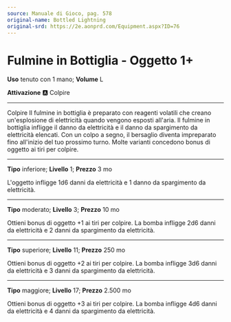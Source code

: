```yaml
---
source: Manuale di Gioco, pag. 578
original-name: Bottled Lightning
original-srd: https://2e.aonprd.com/Equipment.aspx?ID=76
---
```


# Fulmine in Bottiglia - Oggetto 1+

**Uso** tenuto con 1 mano; **Volume** L

**Attivazione** :a: Colpire

---

Colpire Il fulmine in bottiglia è preparato con reagenti volatili che creano
un'esplosione di elettricità quando vengono esposti all'aria. Il fulmine in
bottiglia infligge il danno da elettricità e il danno da spargimento da
elettricità elencati. Con un colpo a segno, il bersaglio diventa impreparato
fino all'inizio del tuo prossimo turno. Molte varianti concedono bonus di
oggetto ai tiri per colpire.

---

**Tipo** inferiore; **Livello** 1; **Prezzo** 3 mo

L'oggetto infligge 1d6 danni da elettricità e 1 danno da spargimento da
elettricità.

---

**Tipo** moderato; **Livello** 3; **Prezzo** 10 mo

Ottieni bonus di oggetto +1 ai tiri per colpire. La bomba infligge 2d6 danni da
elettricità e 2 danni da spargimento da elettricità.

---

**Tipo** superiore; **Livello** 11; **Prezzo** 250 mo

Ottieni bonus di oggetto +2 ai tiri per colpire. La bomba infligge 3d6 danni da
elettricità e 3 danni da spargimento da elettricità.

---

**Tipo** maggiore; **Livello** 17; **Prezzo** 2.500 mo

Ottieni bonus di oggetto +3 ai tiri per colpire. La bomba infligge 4d6 danni da
elettricità e 4 danni da spargimento da elettricità.
